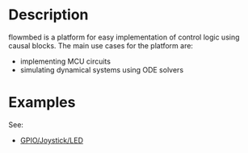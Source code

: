 # Description

flowmbed is a platform for easy implementation of control logic using causal blocks. The main use cases for the platform are:
  - implementing MCU circuits
  - simulating dynamical systems using ODE solvers

# Examples

See:

  - [GPIO/Joystick/LED](systems/examples/54_gpio_joystick.yaml)
